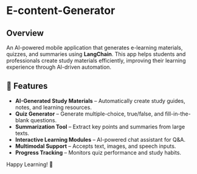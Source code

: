 # E-content-Generator

## Overview
An AI-powered mobile application that generates e-learning materials, quizzes, and summaries using **LangChain**. This app helps students and professionals create study materials efficiently, improving their learning experience through AI-driven automation.

## 🚀 Features
- **AI-Generated Study Materials** – Automatically create study guides, notes, and learning resources.
- **Quiz Generator** – Generate multiple-choice, true/false, and fill-in-the-blank questions.
- **Summarization Tool** – Extract key points and summaries from large texts.
- **Interactive Learning Modules** – AI-powered chat assistant for Q&A.
- **Multimodal Support** – Accepts text, images, and speech inputs.
- **Progress Tracking** – Monitors quiz performance and study habits.

Happy Learning! 🚀
